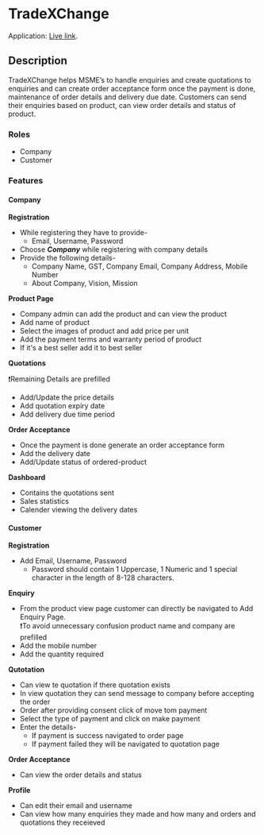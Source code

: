 # TradeXChange

Application:  [Live link](https://trade-x-change-frontend.vercel.app/).

## Description

TradeXChange helps MSME’s to handle enquiries and create quotations to enquiries and can create order acceptance form once the payment is done, maintenance of order details and delivery due date. Customers can send their enquiries based on product, can view order details and status of product.

### Roles

* Company
* Customer

### Features

#### Company

**Registration**

* While registering they have to provide- 
    * Email, Username, Password
* Choose  ___Company___ while registering with company details
* Provide the following details- 
    * Company Name, GST, Company Email, Company Address, Mobile Number
    * About Company, Vision, Mission

**Product Page**
* Company admin can add the product and can view the product
* Add name of product
* Select the images of product and add price per unit
* Add the payment terms and warranty period of product
* If it's a best seller add it to best seller 

**Quotations**

❗Remaining Details are prefilled
* Add/Update the price details
* Add quotation expiry date
* Add delivery due time period

**Order Acceptance**

* Once the payment is done generate an order acceptance form
* Add the delivery date
* Add/Update status of ordered-product

**Dashboard**

* Contains the quotations sent
* Sales statistics
* Calender viewing the delivery dates

#### Customer

**Registration**

* Add Email, Username, Password
  * Password should contain 1 Uppercase, 1 Numeric and 1 special character in the length of 8-128 characters.
  
**Enquiry**

* From the product view page customer can directly be navigated to Add Enquiry Page.\
❗To avoid unnecessary confusion product name and company are prefilled
* Add the mobile number
* Add the quantity required

**Qutotation**

* Can view te quotation if there quotation exists
* In view quotation they can send message to company before accepting the order
* Order after providing consent click of move tom payment
* Select the type of payment and click on make payment
* Enter the details-
  * If payment is success navigated to order page
  * If payment failed they will be navigated to quotation page

**Order Acceptance**

* Can view the order details and status

**Profile**

* Can edit their email and username
* Can view how many enquiries they made and how many and orders and quotations they receieved
